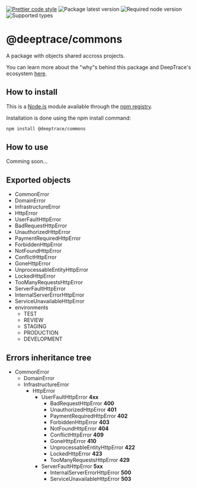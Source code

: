 [![Prettier code style](https://img.shields.io/badge/code_style-prettier+custom-brightgreen.svg)](https://standardjs.com)
![Package latest version](https://img.shields.io/npm/v/@deeptrace/appify/latest.svg?label=%40deeptrace%2Fcommons)
![Required node version](https://img.shields.io/node/v/@deeptrace/commons.svg?style=flat)
![Supported types](https://img.shields.io/npm/types/@deeptrace/commons.svg)

# @deeptrace/commons

A package with objects shared accross projects.

You can learn more about the "why"s behind this package and DeepTrace's ecosystem [here](https://app.gitbook.com/@deeptrace/s/docs/js-packages/deeptrace-commons).


## How to install

This is a [Node.js](https://nodejs.org/en/) module available through the [npm registry](https://www.npmjs.com).

Installation is done using the npm install command:

```sh
npm install @deeptrace/commons
```

## How to use

Comming soon...


## Exported objects

- CommonError
- DomainError
- InfrastructureError
- HttpError
- UserFaultHttpError
- BadRequestHttpError
- UnauthorizedHttpError
- PaymentRequiredHttpError
- ForbiddenHttpError
- NotFoundHttpError
- ConflictHttpError
- GoneHttpError
- UnprocessableEntityHttpError
- LockedHttpError
- TooManyRequestsHttpError
- ServerFaultHttpError
- InternalServerErrorHttpError
- ServiceUnavailableHttpError
- environments
    - TEST
    - REVIEW
    - STAGING
    - PRODUCTION
    - DEVELOPMENT


## Errors inheritance tree

- CommonError
    - DomainError
    - InfrastructureError
        - HttpError
            - UserFaultHttpError **4xx**
                - BadRequestHttpError **400**
                - UnauthorizedHttpError **401**
                - PaymentRequiredHttpError **402**
                - ForbiddenHttpError **403**
                - NotFoundHttpError **404**
                - ConflictHttpError **409**
                - GoneHttpError **410**
                - UnprocessableEntityHttpError **422**
                - LockedHttpError **423**
                - TooManyRequestsHttpError **429**
            - ServerFaultHttpError **5xx**
                - InternalServerErrorHttpError **500**
                - ServiceUnavailableHttpError **503**
